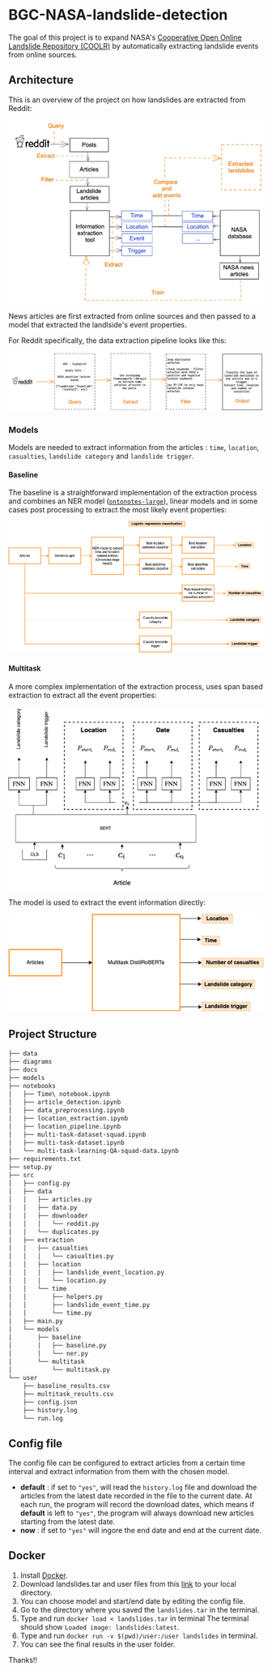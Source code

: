 # BGC-NASA-landslide-detection

The goal of this project is to expand NASA's [Cooperative Open Online Landslide Repository (COOLR)](https://maps.nccs.nasa.gov/arcgis/apps/MapAndAppGallery/index.html?appid=574f26408683485799d02e857e5d9521) by automatically extracting landslide events from online sources.

## Architecture

This is an overview of the project on how landslides are extracted from Reddit:

![overview](./diagrams/project-structure.png)


News articles are first extracted from online sources and then passed to a model that extracted the landlside's event properties.


For Reddit specifically, the data extraction pipeline looks like this:

![reddit](./diagrams/reddit-extraction.png)


### Models

Models are needed to extract information from the articles : `time`, `location`, `casualties`, `landslide category` and `landslide trigger`.

#### Baseline

The baseline is a straightforward implementation of the extraction process and combines an NER model ([`ontonotes-large`](https://huggingface.co/flair/ner-english-ontonotes-large)), linear models and in some cases post processing to extract the most likely event properties:

![baseline](./diagrams/baseline-pipeline.drawio.png)


#### Multitask

A more complex implementation of the extraction process, uses span based extraction to extract all the event properties:

![span-BERT](./diagrams/bert-qa-multitask.drawio.png)

The model is used to extract the event information directly:

![multitask](./diagrams/multitask-pipeline.drawio.png)

## Project Structure

```
├── data
├── diagrams
├── docs
├── models
├── notebooks
│   ├── Time\ notebook.ipynb
│   ├── article_detection.ipynb
│   ├── data_preprocessing.ipynb
│   ├── location_extraction.ipynb
│   ├── location_pipeline.ipynb
│   ├── multi-task-dataset-squad.ipynb
│   ├── multi-task-dataset.ipynb
│   └── multi-task-learning-QA-squad-data.ipynb
├── requirements.txt
├── setup.py
├── src
│   ├── config.py
│   ├── data
│   │   ├── articles.py
│   │   ├── data.py
│   │   ├── downloader
│   │   │   └── reddit.py
│   │   └── duplicates.py
│   ├── extraction
│   │   ├── casualties
│   │   │   └── casualties.py
│   │   ├── location
│   │   │   ├── landslide_event_location.py
│   │   │   └── location.py
│   │   └── time
│   │       ├── helpers.py
│   │       ├── landslide_event_time.py
│   │       └── time.py
│   ├── main.py
│   └── models
│       ├── baseline
│       │   ├── baseline.py
│       │   └── ner.py
│       └── multitask
│           └── multitask.py
└── user
    ├── baseline_results.csv
    ├── multitask_results.csv
    ├── config.json
    ├── history.log
    └── run.log
```

## Config file

The config file can be configured to extract articles from a certain time interval and extract information from them with the chosen model.

- __default__ : if set to `"yes"`, will read the `history.log` file and download the articles from the latest date recorded in the file to the current date. At each run, the program will record the download dates, which means if __default__ is left to `"yes"`, the program will always download new articles starting from the latest date.
- __now__ : if set to `"yes"` will ingore the end date and end at the current date.

## Docker

1. Install [Docker](https://docs.docker.com/get-docker/).
2. Download landslides.tar and user files from this [link](https://drive.google.com/drive/folders/1jpARrfLu9sGGVa9YCxBKmeEF0UJtMrMk) to your local directory.
3. You can choose model and start/end date by editing the config file.
4. Go to the directory where you saved the `landslides.tar` in the terminal.
5. Type and run `docker load < landslides.tar` in  terminal
   The terminal should show `Loaded image: landslides:latest`.
6. Type and run `docker run -v $(pwd)/user:/user landslides` in terminal.
7. You can see the final results in the user folder.

Thanks!!
